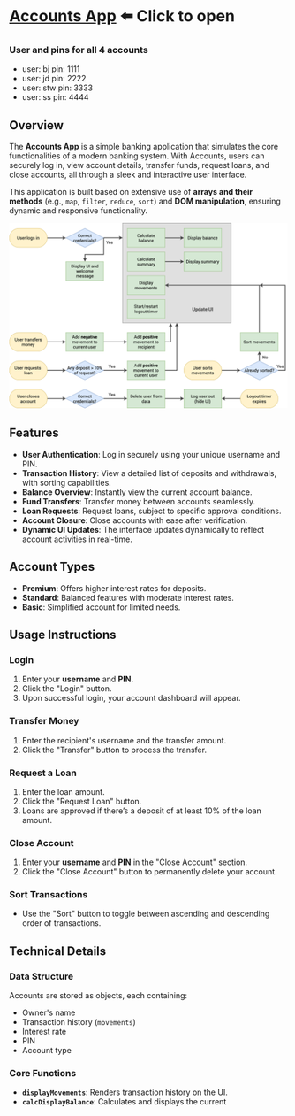 # [Accounts App](https://RuslanSkl.github.io/Accounts-UI-DOM-APP/)  ⬅️ Click to open
### User and pins for all 4 accounts

- user: bj pin: 1111
- user: jd pin: 2222
- user: stw pin: 3333
- user: ss pin: 4444
## Overview

The **Accounts App** is a simple banking application that simulates the core functionalities of a modern banking system. With Accounts, users can securely log in, view account details, transfer funds, request loans, and close accounts, all through a sleek and interactive user interface.

This application is built based on extensive use of **arrays and their methods** (e.g., `map`, `filter`, `reduce`, `sort`) and **DOM manipulation**, ensuring dynamic and responsive functionality.

![Accounts App Overview](./accounts.png)


## Features

- **User Authentication**: Log in securely using your unique username and PIN.
- **Transaction History**: View a detailed list of deposits and withdrawals, with sorting capabilities.
- **Balance Overview**: Instantly view the current account balance.
- **Fund Transfers**: Transfer money between accounts seamlessly.
- **Loan Requests**: Request loans, subject to specific approval conditions.
- **Account Closure**: Close accounts with ease after verification.
- **Dynamic UI Updates**: The interface updates dynamically to reflect account activities in real-time.

## Account Types

- **Premium**: Offers higher interest rates for deposits.
- **Standard**: Balanced features with moderate interest rates.
- **Basic**: Simplified account for limited needs.

## Usage Instructions

### Login
1. Enter your **username** and **PIN**.
2. Click the "Login" button.
3. Upon successful login, your account dashboard will appear.

### Transfer Money
1. Enter the recipient's username and the transfer amount.
2. Click the "Transfer" button to process the transfer.

### Request a Loan
1. Enter the loan amount.
2. Click the "Request Loan" button.
3. Loans are approved if there’s a deposit of at least 10% of the loan amount.

### Close Account
1. Enter your **username** and **PIN** in the "Close Account" section.
2. Click the "Close Account" button to permanently delete your account.

### Sort Transactions
- Use the "Sort" button to toggle between ascending and descending order of transactions.

## Technical Details

### Data Structure
Accounts are stored as objects, each containing:
- Owner's name
- Transaction history (`movements`)
- Interest rate
- PIN
- Account type

### Core Functions
- **`displayMovements`**: Renders transaction history on the UI.
- **`calcDisplayBalance`**: Calculates and displays the current
